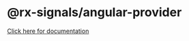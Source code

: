 # @rx-signals/angular-provider

[Click here for documentation](https://github.com/gneu77/rx-signals-angular-provider/tree/master/projects/rx-signals/angular-provider)